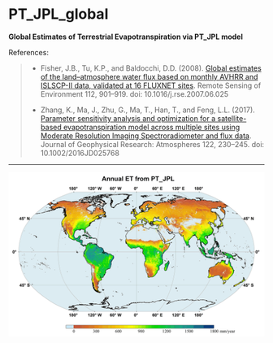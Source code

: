 # PT_JPL_global
**Global Estimates of Terrestrial Evapotranspiration via PT_JPL model**

References:

> - Fisher, J.B., Tu, K.P., and Baldocchi, D.D. (2008). [Global estimates of the land–atmosphere water flux based on monthly AVHRR and ISLSCP-II data, validated at 16 FLUXNET sites](https://www.sciencedirect.com/science/article/pii/S0034425707003938). Remote Sensing of Environment 112, 901–919. doi: 10.1016/j.rse.2007.06.025 
>
> - Zhang, K., Ma, J., Zhu, G., Ma, T., Han, T., and Feng, L.L. (2017). [Parameter sensitivity analysis and optimization for a satellite-based evapotranspiration model across multiple sites using Moderate Resolution Imaging Spectroradiometer and flux data](https://agupubs.onlinelibrary.wiley.com/doi/full/10.1002/2016JD025768). Journal of Geophysical Research: Atmospheres 122, 230–245. doi: 10.1002/2016JD025768
>
---

![ZHK-PTJPL](https://github.com/kunlz/PT_JPL_global/blob/master/img/PTJPL.gif)
